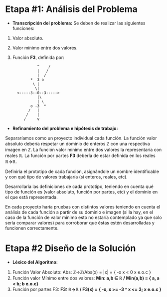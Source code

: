 # Etapa #1: Análisis del Problema

- **Transcripción del problema:** Se deben de realizar las siguientes funciones:

1. Valor absoluto.
2. Valor mínimo entre dos valores.
3. Función **F3**, definida por:

                  ^    /
                  |   /
                  |  /
               *  3 o
                \ |
                 \|
         <-----3--0--3----->
                  |\
                  | \
               o -3  *
              /   |
             /    |
            /     v


- **Refinamiento del problema e hipótesis de trabajo:**

Separaríamos como un proyecto individual cada función. 
La función valor absoluto debería respetar un dominio de enteros **ℤ** con una respectiva imagen en **ℤ**.
La función valor mínimo entre dos valores la representaría con reales **ℝ**.
La función por partes **F3** debería de estar definida en los reales **ℝ→ℝ**.

Definiría el prototipo de cada función, asignándole un nombre identificable y con qué tipo de valores trabajaría (si enteros, reales, etc).


Desarrollaría las definiciones de cada prototipo, teniendo en cuenta qué tipo de función es (valor absoluto, función por partes, etc) y el dominio en el que está representada.

En cada proyecto haría pruebas con distintos valores teniendo en cuenta el análisis de cada función a partir de su dominio e imagen (si la hay, en el caso de la función de valor mínimo esto no estaría contemplado ya que solo sería comparar valores) para corroborar que éstas estén desarrolladas y funcionen correctamente.


# Etapa #2 Diseño de la Solución


- **Léxico del Algoritmo:** 

1. Función Valor Absoluto:
       Abs: ℤ→ℤ/Abs(x) = |x| = { -x  x < 0
                                  x e.o.c }
2. Función valor Mínimo entre dos valores: **Min: a,b ∈ ℝ / Min(a,b) = { a, a < b; b e.o.c}**
3. Función por partes F3: **F3: ℝ→ℝ / F3(x) = { -x, x >= -3 ^ x <= 3; x e.o.c }**

